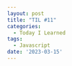 ```yaml
---
layout: post
title: "TIL #11"
categories:
  - Today I Learned
tags:
  - Javascript
date: '2023-03-15'
---
```



